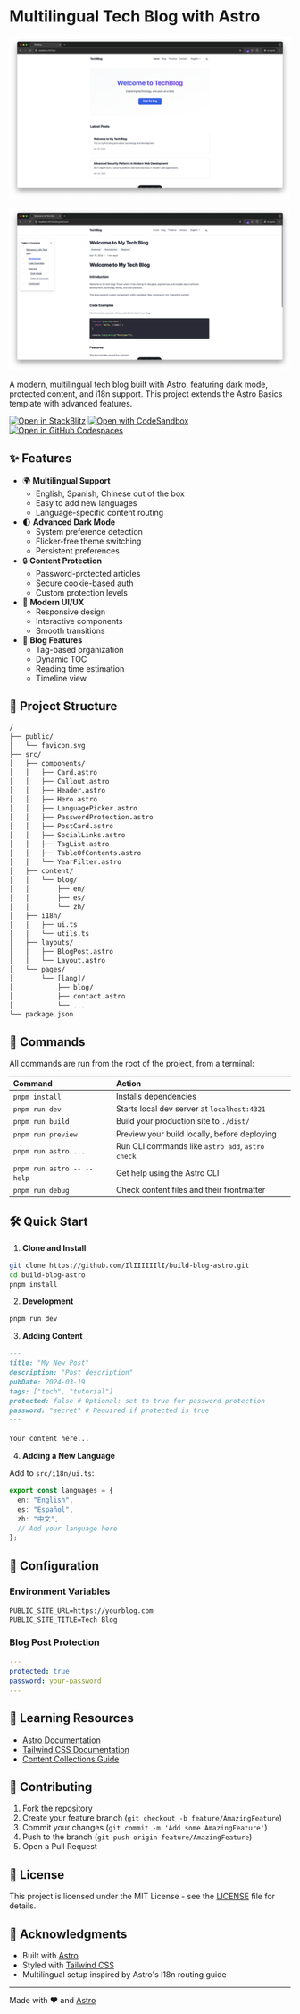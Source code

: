 # Multilingual Tech Blog with Astro

![alt text](image.png)

![alt text](image-1.png)

A modern, multilingual tech blog built with Astro, featuring dark mode, protected content, and i18n support. This project extends the Astro Basics template with advanced features.

[![Open in StackBlitz](https://developer.stackblitz.com/img/open_in_stackblitz.svg)](https://stackblitz.com/github/withastro/astro/tree/latest/examples/basics)
[![Open with CodeSandbox](https://assets.codesandbox.io/github/button-edit-lime.svg)](https://codesandbox.io/p/sandbox/github/withastro/astro/tree/latest/examples/basics)
[![Open in GitHub Codespaces](https://github.com/codespaces/badge.svg)](https://codespaces.new/withastro/astro?devcontainer_path=.devcontainer/basics/devcontainer.json)

## ✨ Features

- 🌍 **Multilingual Support**
  - English, Spanish, Chinese out of the box
  - Easy to add new languages
  - Language-specific content routing
- 🌓 **Advanced Dark Mode**
  - System preference detection
  - Flicker-free theme switching
  - Persistent preferences
- 🔒 **Content Protection**
  - Password-protected articles
  - Secure cookie-based auth
  - Custom protection levels
- 📱 **Modern UI/UX**
  - Responsive design
  - Interactive components
  - Smooth transitions
- 📖 **Blog Features**
  - Tag-based organization
  - Dynamic TOC
  - Reading time estimation
  - Timeline view

## 🚀 Project Structure

```text
/
├── public/
│   └── favicon.svg
├── src/
│   ├── components/
│   │   ├── Card.astro
│   │   ├── Callout.astro
│   │   ├── Header.astro
│   │   ├── Hero.astro
│   │   ├── LanguagePicker.astro
│   │   ├── PasswordProtection.astro
│   │   ├── PostCard.astro
│   │   ├── SocialLinks.astro
│   │   ├── TagList.astro
│   │   ├── TableOfContents.astro
│   │   └── YearFilter.astro
│   ├── content/
│   │   └── blog/
│   │       ├── en/
│   │       ├── es/
│   │       └── zh/
│   ├── i18n/
│   │   ├── ui.ts
│   │   └── utils.ts
│   ├── layouts/
│   │   ├── BlogPost.astro
│   │   └── Layout.astro
│   └── pages/
│       └── [lang]/
│           ├── blog/
│           ├── contact.astro
│           └── ...
└── package.json
```

## 🧞 Commands

All commands are run from the root of the project, from a terminal:

| Command                    | Action                                           |
| :------------------------- | :----------------------------------------------- |
| `pnpm install`             | Installs dependencies                            |
| `pnpm run dev`             | Starts local dev server at `localhost:4321`      |
| `pnpm run build`           | Build your production site to `./dist/`          |
| `pnpm run preview`         | Preview your build locally, before deploying     |
| `pnpm run astro ...`       | Run CLI commands like `astro add`, `astro check` |
| `pnpm run astro -- --help` | Get help using the Astro CLI                     |
| `pnpm run debug`           | Check content files and their frontmatter        |

## 🛠️ Quick Start

1. **Clone and Install**

```bash
git clone https://github.com/IlIIIIIIlI/build-blog-astro.git
cd build-blog-astro
pnpm install
```

2. **Development**

```bash
pnpm run dev
```

3. **Adding Content**

```markdown
---
title: "My New Post"
description: "Post description"
pubDate: 2024-03-19
tags: ["tech", "tutorial"]
protected: false # Optional: set to true for password protection
password: "secret" # Required if protected is true
---

Your content here...
```

4. **Adding a New Language**

Add to `src/i18n/ui.ts`:

```typescript
export const languages = {
  en: "English",
  es: "Español",
  zh: "中文",
  // Add your language here
};
```

## 🔧 Configuration

### Environment Variables

```env
PUBLIC_SITE_URL=https://yourblog.com
PUBLIC_SITE_TITLE=Tech Blog
```

### Blog Post Protection

```yaml
---
protected: true
password: your-password
---
```

## 👀 Learning Resources

- [Astro Documentation](https://docs.astro.build)
- [Tailwind CSS Documentation](https://tailwindcss.com/docs)
- [Content Collections Guide](https://docs.astro.build/en/guides/content-collections/)

## 🤝 Contributing

1. Fork the repository
2. Create your feature branch (`git checkout -b feature/AmazingFeature`)
3. Commit your changes (`git commit -m 'Add some AmazingFeature'`)
4. Push to the branch (`git push origin feature/AmazingFeature`)
5. Open a Pull Request

## 📝 License

This project is licensed under the MIT License - see the [LICENSE](LICENSE) file for details.

## 🙏 Acknowledgments

- Built with [Astro](https://astro.build)
- Styled with [Tailwind CSS](https://tailwindcss.com)
- Multilingual setup inspired by Astro's i18n routing guide

---

Made with ❤️ and [Astro](https://astro.build)
